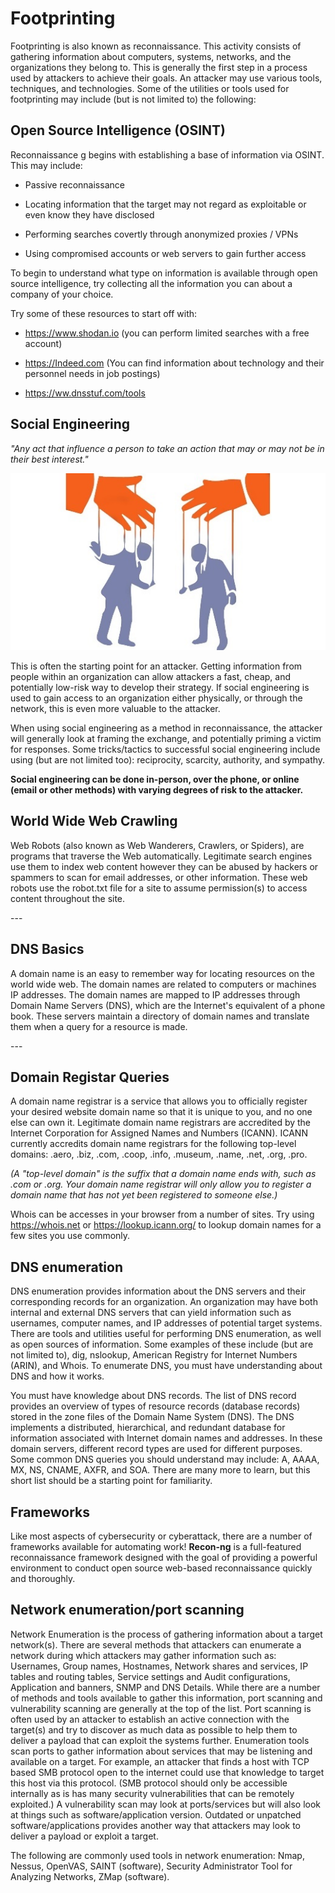 Footprinting
============

Footprinting is also known as reconnaissance. This activity consists of
gathering information about computers, systems, networks, and the organizations
they belong to. This is generally the first step in a process used by attackers
to achieve their goals. An attacker may use various tools, techniques, and
technologies. Some of the utilities or tools used for footprinting may include
(but is not limited to) the following:

Open Source Intelligence (OSINT)
--------------------------------

Reconnaissance g begins with establishing a base of information via OSINT. This
may include:

-   Passive reconnaissance

-   Locating information that the target may not regard as exploitable or even
    know they have disclosed

-   Performing searches covertly through anonymized proxies / VPNs

-   Using compromised accounts or web servers to gain further access

To begin to understand what type on information is available through open source
intelligence, try collecting all the information you can about a company of your
choice.

Try some of these resources to start off with:

-   <https://www.shodan.io> (you can perform limited searches with a free
    account)

-   https://Indeed.com (You can find information about technology and their
    personnel needs in job postings)

-   <https://ww.dnsstuf.com/tools>

Social Engineering
------------------

*"Any act that influence a person to take an action that may or may not be in
their best interest."*

![Image result for social engineering](media/6a685c9ec5e6e1d10ccb43dd6a9b37be.jpg)

This is often the starting point for an attacker. Getting information from
people within an organization can allow attackers a fast, cheap, and potentially
low-risk way to develop their strategy. If social engineering is used to gain
access to an organization either physically, or through the network, this is
even more valuable to the attacker.

When using social engineering as a method in reconnaissance, the attacker will
generally look at framing the exchange, and potentially priming a victim for
responses. Some tricks/tactics to successful social engineering include using
(but are not limited too): reciprocity, scarcity, authority, and sympathy.

**Social engineering can be done in-person, over the phone, or online (email or
other methods) with varying degrees of risk to the attacker.**

World Wide Web Crawling
-----------------------

Web Robots (also known as Web Wanderers, Crawlers, or Spiders), are programs
that traverse the Web automatically. Legitimate search engines use them to index
web content however they can be abused by hackers or spammers to scan for email
addresses, or other information. These web robots use the robot.txt file for a
site to assume permission(s) to access content throughout the site.

\---

DNS Basics
----------

A domain name is an easy to remember way for locating resources on the world
wide web. The domain names are related to computers or machines IP addresses.
The domain names are mapped to IP addresses through Domain Name Servers (DNS),
which are the Internet's equivalent of a phone book. These servers maintain a
directory of domain names and translate them when a query for a resource is
made.

\---

Domain Registar Queries
-----------------------

A domain name registrar is a service that allows you to officially register your
desired website domain name so that it is unique to you, and no one else can own
it. Legitimate domain name registrars are accredited by the Internet Corporation
for Assigned Names and Numbers (ICANN). ICANN currently accredits domain name
registrars for the following top-level domains: .aero, .biz, .com, .coop, .info,
.museum, .name, .net, .org, .pro.

*(A "top-level domain" is the suffix that a domain name ends with, such as .com
or .org. Your domain name registrar will only allow you to register a domain
name that has not yet been registered to someone else.)*

Whois can be accesses in your browser from a number of sites. Try using
<https://whois.net> or <https://lookup.icann.org/> to lookup domain names for a
few sites you use commonly.

DNS enumeration 
----------------

DNS enumeration provides information about the DNS servers and their
corresponding records for an organization. An organization may have both
internal and external DNS servers that can yield information such as usernames,
computer names, and IP addresses of potential target systems. There are tools
and utilities useful for performing DNS enumeration, as well as open sources of
information. Some examples of these include (but are not limited to), dig,
nslookup, American Registry for Internet Numbers (ARIN), and Whois. To enumerate
DNS, you must have understanding about DNS and how it works.

You must have knowledge about DNS records. The list of DNS record provides an
overview of types of resource records (database records) stored in the zone
files of the Domain Name System (DNS). The DNS implements a distributed,
hierarchical, and redundant database for information associated with Internet
domain names and addresses. In these domain servers, different record types are
used for different purposes. Some common DNS queries you should understand may
include: A, AAAA, MX, NS, CNAME, AXFR, and SOA. There are many more to learn,
but this short list should be a starting point for familiarity.

Frameworks
----------

Like most aspects of cybersecurity or cyberattack, there are a number of
frameworks available for automating work! **Recon-ng** is a full-featured
reconnaissance framework designed with the goal of providing a powerful
environment to conduct open source web-based reconnaissance quickly and
thoroughly.

Network enumeration/port scanning
---------------------------------

Network Enumeration is the process of gathering information about a target
network(s). There are several methods that attackers can enumerate a network
during which attackers may gather information such as: Usernames, Group names,
Hostnames, Network shares and services, IP tables and routing tables, Service
settings and Audit configurations, Application and banners, SNMP and DNS
Details. While there are a number of methods and tools available to gather this
information, port scanning and vulnerability scanning are generally at the top
of the list. Port scanning is often used by an attacker to establish an active
connection with the target(s) and try to discover as much data as possible to
help them to deliver a payload that can exploit the systems further. Enumeration
tools scan ports to gather information about services that may be listening and
available on a target. For example, an attacker that finds a host with TCP based
SMB protocol open to the internet could use that knowledge to target this host
via this protocol. (SMB protocol should only be accessible internally as is has
many security vulnerabilities that can be remotely exploited.) A vulnerability
scan may look at ports/services but will also look at things such as
software/application version. Outdated or unpatched software/applications
provides another way that attackers may look to deliver a payload or exploit a
target.

The following are commonly used tools in network enumeration: Nmap, Nessus,
OpenVAS, SAINT (software), Security Administrator Tool for Analyzing Networks,
ZMap (software).
